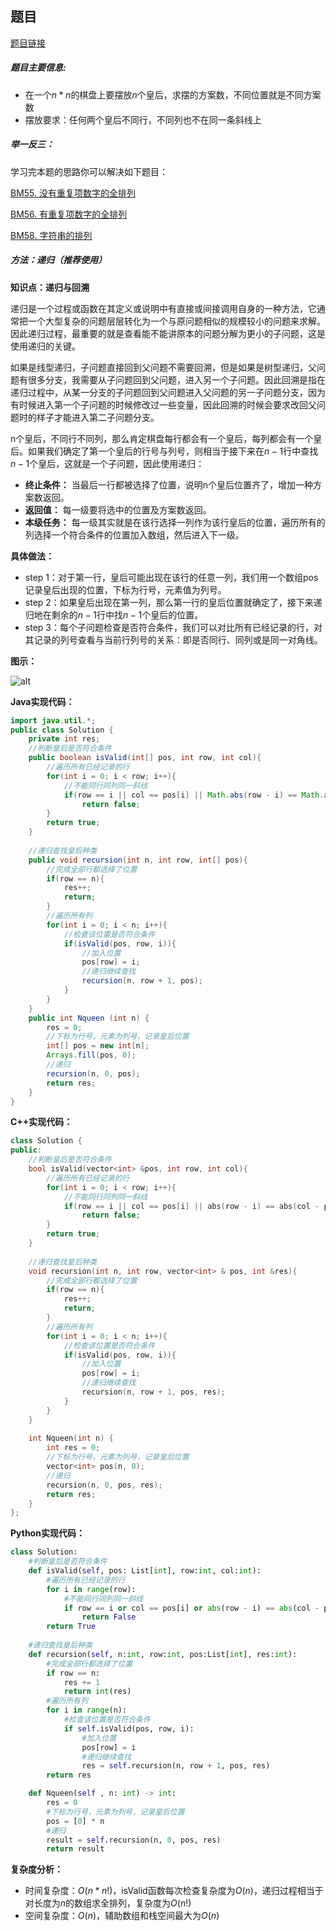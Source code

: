 ## 题目
[题目链接](https://www.nowcoder.com/practice/c76408782512486d91eea181107293b6?tpId=196&tqId=1008753&sourceUrl=/exam/oj&channenl=wgithub&fromPut=wgithub)

##### 题目主要信息:
- 在一个$n*n$的棋盘上要摆放$n$个皇后，求摆的方案数，不同位置就是不同方案数
- 摆放要求：任何两个皇后不同行，不同列也不在同一条斜线上

##### 举一反三：

学习完本题的思路你可以解决如下题目：

[BM55. 没有重复项数字的全排列](https://www.nowcoder.com/practice/4bcf3081067a4d028f95acee3ddcd2b1?tpId=295&sfm=html&channel=nowcoder)

[BM56. 有重复项数字的全排列](https://www.nowcoder.com/practice/a43a2b986ef34843ac4fdd9159b69863?tpId=295&tqId=700)

[BM58. 字符串的排列](https://www.nowcoder.com/practice/fe6b651b66ae47d7acce78ffdd9a96c7?tpId=295&sfm=html&channel=nowcoder)


##### 方法：递归（推荐使用）

**知识点：递归与回溯**

递归是一个过程或函数在其定义或说明中有直接或间接调用自身的一种方法，它通常把一个大型复杂的问题层层转化为一个与原问题相似的规模较小的问题来求解。因此递归过程，最重要的就是查看能不能讲原本的问题分解为更小的子问题，这是使用递归的关键。

如果是线型递归，子问题直接回到父问题不需要回溯，但是如果是树型递归，父问题有很多分支，我需要从子问题回到父问题，进入另一个子问题。因此回溯是指在递归过程中，从某一分支的子问题回到父问题进入父问题的另一子问题分支，因为有时候进入第一个子问题的时候修改过一些变量，因此回溯的时候会要求改回父问题时的样子才能进入第二子问题分支。


n个皇后，不同行不同列，那么肯定棋盘每行都会有一个皇后，每列都会有一个皇后。如果我们确定了第一个皇后的行号与列号，则相当于接下来在$n-1$行中查找$n-1$个皇后，这就是一个子问题，因此使用递归：

- **终止条件：** 当最后一行都被选择了位置，说明n个皇后位置齐了，增加一种方案数返回。
- **返回值：** 每一级要将选中的位置及方案数返回。
- **本级任务：** 每一级其实就是在该行选择一列作为该行皇后的位置，遍历所有的列选择一个符合条件的位置加入数组，然后进入下一级。

**具体做法：**

- step 1：对于第一行，皇后可能出现在该行的任意一列，我们用一个数组pos记录皇后出现的位置，下标为行号，元素值为列号。
- step 2：如果皇后出现在第一列，那么第一行的皇后位置就确定了，接下来递归地在剩余的$n-1$行中找$n-1$个皇后的位置。
- step 3：每个子问题检查是否符合条件，我们可以对比所有已经记录的行，对其记录的列号查看与当前行列号的关系：即是否同行、同列或是同一对角线。

**图示：**

![alt](https://uploadfiles.nowcoder.com/images/20220220/397721558_1645324836478/CAAF9B6E5081EEAD4FFF714ED2F8CBA5)

**Java实现代码：**
```java
import java.util.*;
public class Solution {
    private int res;
    //判断皇后是否符合条件
    public boolean isValid(int[] pos, int row, int col){ 
        //遍历所有已经记录的行
        for(int i = 0; i < row; i++){ 
            //不能同行同列同一斜线
            if(row == i || col == pos[i] || Math.abs(row - i) == Math.abs(col - pos[i])) 
                return false;
        }
        return true;
    }
    
    //递归查找皇后种类
    public void recursion(int n, int row, int[] pos){ 
        //完成全部行都选择了位置
        if(row == n){ 
            res++; 
            return;
        }
        //遍历所有列
        for(int i = 0; i < n; i++){ 
            //检查该位置是否符合条件
            if(isValid(pos, row, i)){ 
                //加入位置
                pos[row] = i; 
                //递归继续查找
                recursion(n, row + 1, pos); 
            }
        }
    }
    public int Nqueen (int n) {
        res = 0;
        //下标为行号，元素为列号，记录皇后位置
        int[] pos = new int[n]; 
        Arrays.fill(pos, 0);
        //递归
        recursion(n, 0, pos); 
        return res; 
    }
}
```
**C++实现代码：**
```cpp
class Solution {
public:
    //判断皇后是否符合条件
    bool isValid(vector<int> &pos, int row, int col){ 
        //遍历所有已经记录的行
        for(int i = 0; i < row; i++){ 
            //不能同行同列同一斜线
            if(row == i || col == pos[i] || abs(row - i) == abs(col - pos[i])) 
                return false;
        }
        return true;
    }
    
    //递归查找皇后种类
    void recursion(int n, int row, vector<int> & pos, int &res){ 
        //完成全部行都选择了位置
        if(row == n){ 
            res++; 
            return;
        }
        //遍历所有列
        for(int i = 0; i < n; i++){ 
            //检查该位置是否符合条件
            if(isValid(pos, row, i)){ 
                //加入位置
                pos[row] = i; 
                //递归继续查找
                recursion(n, row + 1, pos, res); 
            }
        }
    }
    
    int Nqueen(int n) {
        int res = 0;
        //下标为行号，元素为列号，记录皇后位置
        vector<int> pos(n, 0); 
        //递归
        recursion(n, 0, pos, res); 
        return res;
    }
};
```

**Python实现代码：**
```python
class Solution:
    #判断皇后是否符合条件
    def isValid(self, pos: List[int], row:int, col:int): 
        #遍历所有已经记录的行
        for i in range(row): 
            #不能同行同列同一斜线
            if row == i or col == pos[i] or abs(row - i) == abs(col - pos[i]): 
                return False
        return True
    
    #递归查找皇后种类
    def recursion(self, n:int, row:int, pos:List[int], res:int): 
        #完成全部行都选择了位置
        if row == n: 
            res += 1
            return int(res)
        #遍历所有列
        for i in range(n): 
            #检查该位置是否符合条件
            if self.isValid(pos, row, i):  
                #加入位置
                pos[row] = i 
                #递归继续查找
                res = self.recursion(n, row + 1, pos, res) 
        return res

    def Nqueen(self , n: int) -> int:
        res = 0
        #下标为行号，元素为列号，记录皇后位置
        pos = [0] * n 
        #递归
        result = self.recursion(n, 0, pos, res) 
        return result
```

**复杂度分析：**
- 时间复杂度：$O(n*n!)$，isValid函数每次检查复杂度为$O(n)$，递归过程相当于对长度为$n$的数组求全排列，复杂度为$O(n!)$
- 空间复杂度：$O(n)$，辅助数组和栈空间最大为$O(n)$